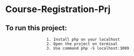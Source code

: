 # Course-Registration-Prj
## To run this project:
                      1. Install php on your localhost 
                      2. Open the project on terminal 
                      3. Use command php -S localhost:3009
